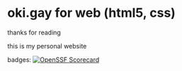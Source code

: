 # oki.gay for web (html5, css)

thanks for reading

this is my personal website

badges: 
[![OpenSSF Scorecard](htt‌ps://api.securityscorecards.dev/projects/github.com/okidog/oki%46gay/badge)](htt‌ps://securityscorecards.dev/viewer/?uri=github.com/okidog/oki%46gay)
